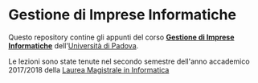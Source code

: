 # Gestione di Imprese Informatiche

Questo repository contine gli appunti del corso [**Gestione di Imprese Informatiche**](http://informatica.math.unipd.it/laureamagistrale/gestionediimpreseinformatiche.html)
dell'[Università di Padova](http://www.unipd.it/). 

Le lezioni sono state tenute nel secondo semestre dell'anno accademico 2017/2018 della [Laurea Magistrale in Informatica](http://informatica.math.unipd.it/laureamagistrale/index.html)
